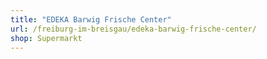 ```yaml
---
title: "EDEKA Barwig Frische Center"
url: /freiburg-im-breisgau/edeka-barwig-frische-center/
shop: Supermarkt
---
```

